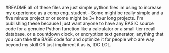 #README
all of these files are just simple python files im using to increase my experience as a comp eng. student - Some might be really  simple and a five minute project or 
or some might be 3+ hour long projects.
I'm publishing these because I just want anyone to have any BASIC source code for a genuine Python function like a calculator or a small tier recall database, or a countdown
clock, or encryption text generator, anything that you can take the BASE code for and optimize it for people who are way beyond my skill OR just impliment it as is, IDC LOL.
